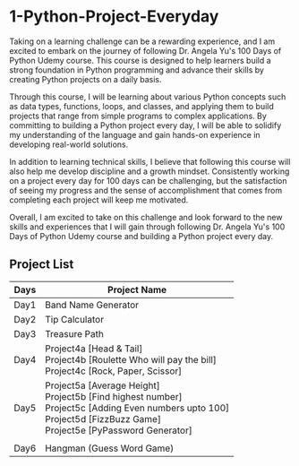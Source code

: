 # 1-Python-Project-Everyday

Taking on a learning challenge can be a rewarding experience, and I am excited to embark on the journey of following Dr. Angela Yu's 100 Days of Python Udemy course. This course is designed to help learners build a strong foundation in Python programming and advance their skills by creating Python projects on a daily basis.

Through this course, I will be learning about various Python concepts such as data types, functions, loops, and classes, and applying them to build projects that range from simple programs to complex applications. By committing to building a Python project every day, I will be able to solidify my understanding of the language and gain hands-on experience in developing real-world solutions.

In addition to learning technical skills, I believe that following this course will also help me develop discipline and a growth mindset. Consistently working on a project every day for 100 days can be challenging, but the satisfaction of seeing my progress and the sense of accomplishment that comes from completing each project will keep me motivated.

Overall, I am excited to take on this challenge and look forward to the new skills and experiences that I will gain through following Dr. Angela Yu's 100 Days of Python Udemy course and building a Python project every day.

## Project List

| Days | Project Name                                                                                                                                                               |
| ---- | -------------------------------------------------------------------------------------------------------------------------------------------------------------------------- |
| Day1 | Band Name Generator                                                                                                                                                        |
| Day2 | Tip Calculator                                                                                                                                                             |
| Day3 | Treasure Path                                                                                                                                                              |
| Day4 | Project4a [Head & Tail]<br>Project4b [Roulette Who will pay the bill]<br>Project4c [Rock, Paper, Scissor]                                                                  |
| Day5 | Project5a [Average Height]<br>Project5b [Find highest number]<br>Project5c [Adding Even numbers upto 100]<br>Project5d [FizzBuzz Game]<br>Project5e [PyPassword Generator] |
|  |
| Day6 | Hangman (Guess Word Game)                                                                                                                                                  |
